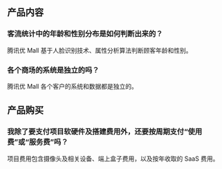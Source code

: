 ## 产品内容
### 客流统计中的年龄和性别分布是如何判断出来的？
腾讯优 Mall 基于人脸识别技术、属性分析算法判断顾客年龄和性别。

### 各个商场的系统是独立的吗？
腾讯优 Mall 各个客户的系统和数据都是独立的。

## 产品购买
### 我除了要支付项目软硬件及搭建费用外，还要按周期支付“使用费”或“服务费”吗？
项目费用包含摄像头及相关设备、端上盒子费用，以及按年收取的 SaaS 费用。
